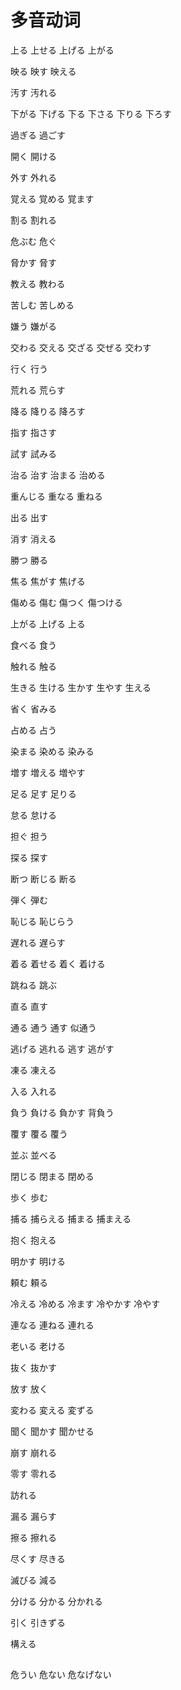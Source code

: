 # 多音动词

上る
上せる
上げる
上がる

映る
映す
映える

汚す
汚れる

下がる
下げる
下る
下さる
下りる
下ろす

過ぎる
過ごす

開く
開ける

外す
外れる

覚える
覚める
覚ます

割る
割れる

危ぶむ
危ぐ

脅かす
脅す

教える
教わる

苦しむ
苦しめる

嫌う
嫌がる

交わる
交える
交ざる
交ぜる
交わす

行く
行う

荒れる
荒らす

降る
降りる
降ろす

指す
指さす

試す
試みる

治る
治す
治まる
治める

重んじる
重なる
重ねる

出る
出す

消す
消える

勝つ
勝る

焦る
焦がす
焦げる

傷める
傷む
傷つく
傷つける

上がる
上げる
上る

食べる
食う

触れる
触る

生きる
生ける
生かす
生やす
生える

省く
省みる

占める
占う

染まる
染める
染みる

増す
増える
増やす

足る
足す
足りる

怠る
怠ける

担ぐ
担う

探る
探す

断つ
断じる
断る

弾く
弾む

恥じる
恥じらう

遅れる
遅らす

着る
着せる
着く
着ける

跳ねる
跳ぶ

直る
直す

通る
通う
通す
似通う

逃げる
逃れる
逃す
逃がす

凍る
凍える

入る
入れる

負う
負ける
負かす
背負う

覆す
覆る
覆う

並ぶ
並べる

閉じる
閉まる
閉める

歩く
歩む

捕る
捕らえる
捕まる
捕まえる

抱く
抱える

明かす
明ける

頼む
頼る

冷える
冷める
冷ます
冷やかす
冷やす

連なる
連ねる
連れる

老いる
老ける


抜く
抜かす

放す
放く


変わる
変える
変ずる


聞く
聞かす
聞かせる

崩す
崩れる

零す
零れる

訪れる

漏る
漏らす

擦る
擦れる

尽くす
尽きる

滅びる
減る



分ける
分かる
分かれる

引く
引きずる

構える

##


危うい
危ない
危なげない
